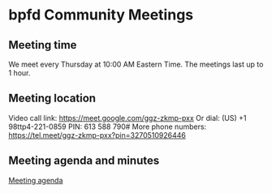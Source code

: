 # bpfd Community Meetings

## Meeting time

We meet every Thursday at 10:00 AM Eastern Time.
The meetings last up to 1 hour.

## Meeting location

Video call link: <https://meet.google.com/ggz-zkmp-pxx>
Or dial: (US) +1 98ttp4-221-0859 PIN: 613 588 790#
More phone numbers: <https://tel.meet/ggz-zkmp-pxx?pin=3270510926446>

## Meeting agenda and minutes

[Meeting agenda](https://docs.google.com/document/d/17l96_3NMOQS-1a3gfJPPcTnhTrqJb3KWYxFWbRgD-yk/edit?usp=sharing)
